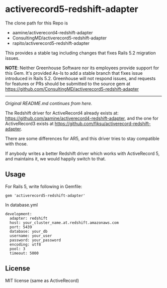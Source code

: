 activerecord5-redshift-adapter
==============================

The clone path for this Repo is 
 - aamine/activerecord4-redshift-adapter
 - ConsultingMD/activerecord5-redshift-adapter
 - rapito/activerecord5-redshift-adapter

This provides a stable tag including changes that fixes Rails 5.2 migration issues.

**NOTE**: Neither Greenhouse Software nor its employees provide support for this Gem. It's provided As-Is to add a stable branch that fixes issue introduced in Rails 5.2. Greenhouse will not respond issues, and requests for features or PRs should be submitted to the source gem at https://github.com/ConsultingMD/activerecord5-redshift-adapter

-------------------------

*Original README.md continues from here.*

The Redshift driver for ActiveRecord4 already exists at:
https://github.com/aamine/activerecord4-redshift-adapter, and the one for
ActiveRecord3 exists at https://github.com/fiksu/activerecord-redshift-adapter.

There are some differences for AR5, and this driver tries to stay compatible
with those.

If anybody writes a better Redshift driver which works with ActiveRecord 5,
and maintains it, we would happily switch to that.

Usage
-------------------

For Rails 5, write following in Gemfile:
```
gem 'activerecord5-redshift-adapter'
```

In database.yml
```
development:
  adapter: redshift
  host: your_cluster_name.at.redshift.amazonaws.com
  port: 5439
  database: your_db
  username: your_user
  password: your_password
  encoding: utf8
  pool: 3
  timeout: 5000
```

License
---------

MIT license (same as ActiveRecord)
